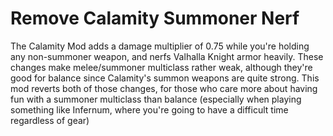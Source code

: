 # Remove Calamity Summoner Nerf
The Calamity Mod adds a damage multiplier of 0.75 while you're holding any non-summoner weapon, and nerfs Valhalla Knight armor heavily. These changes make melee/summoner multiclass rather weak, although they're good for balance since Calamity's summon weapons are quite strong. This mod reverts both of those changes, for those who care more about having fun with a summoner multiclass than balance (especially when playing something like Infernum, where you're going to have a difficult time regardless of gear)
